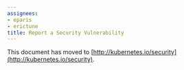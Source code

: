```yaml
---
assignees:
- eparis
- erictune
title: Report a Security Vulnerability
---
```


This document has moved to [http://kubernetes.io/security](http://kubernetes.io/security).
